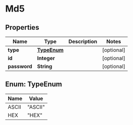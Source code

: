 

# Md5


## Properties

| Name | Type | Description | Notes |
|------------ | ------------- | ------------- | -------------|
|**type** | [**TypeEnum**](#TypeEnum) |  |  [optional] |
|**id** | **Integer** |  |  [optional] |
|**password** | **String** |  |  [optional] |



## Enum: TypeEnum

| Name | Value |
|---- | -----|
| ASCII | &quot;ASCII&quot; |
| HEX | &quot;HEX&quot; |



